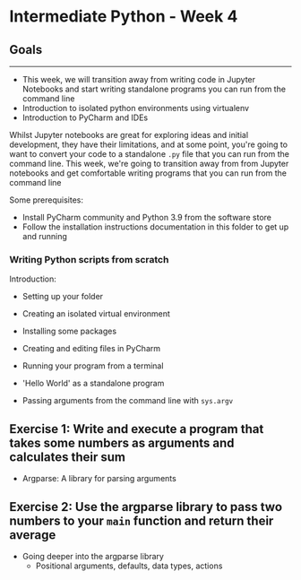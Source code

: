 # Intermediate Python - Week 4

## Goals
-----
* This week, we will transition away from writing code in Jupyter Notebooks and start writing standalone programs you can run from the command line
* Introduction to isolated python environments using virtualenv
* Introduction to PyCharm and IDEs

Whilst Jupyter notebooks are great for exploring ideas and initial development, they have their limitations, and at some point, you're going to want to convert your code to a standalone `.py` file that you can run from the command line.
This week, we're going to transition away from from Jupyter notebooks and get comfortable writing programs that you can run from the command line

Some prerequisites:
* Install PyCharm community and Python 3.9 from the software store
* Follow the installation instructions documentation in this folder to get up and running

### Writing Python scripts from scratch

Introduction:
* Setting up your folder
* Creating an isolated virtual environment
* Installing some packages
* Creating and editing files in PyCharm
* Running your program from a terminal

* 'Hello World' as a standalone program

* Passing arguments from the command line with `sys.argv`

## Exercise 1: Write and execute a program that takes some numbers as arguments and calculates their sum


* Argparse: A library for parsing arguments


## Exercise 2: Use the argparse library to pass two numbers to your `main` function and return their average


* Going deeper into the argparse library
  * Positional arguments, defaults, data types, actions
